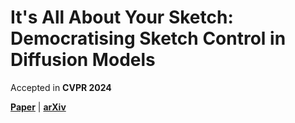 # It's All About Your Sketch: Democratising Sketch Control in Diffusion Models

Accepted in **CVPR 2024**

[**Paper**](https://arxiv.org/pdf/2403.072342) | [**arXiv**](https://arxiv.org/abs/2403.07234)
